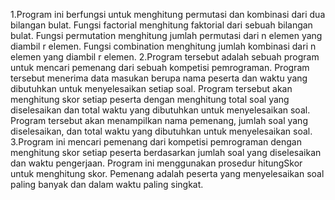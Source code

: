 1.Program ini berfungsi untuk menghitung permutasi dan kombinasi dari dua bilangan bulat. Fungsi factorial menghitung faktorial dari sebuah bilangan bulat. Fungsi permutation menghitung jumlah permutasi dari n elemen yang diambil r elemen. Fungsi combination menghitung jumlah kombinasi dari n elemen yang diambil r elemen.
2.Program tersebut adalah sebuah program untuk mencari pemenang dari sebuah kompetisi pemrograman. Program tersebut menerima data masukan berupa nama peserta dan waktu yang dibutuhkan untuk menyelesaikan setiap soal. Program tersebut akan menghitung skor setiap peserta dengan menghitung total soal yang diselesaikan dan total waktu yang dibutuhkan untuk menyelesaikan soal. Program tersebut akan menampilkan nama pemenang, jumlah soal yang diselesaikan, dan total waktu yang dibutuhkan untuk menyelesaikan soal.
3.Program ini mencari pemenang dari kompetisi pemrograman dengan menghitung skor setiap peserta berdasarkan jumlah soal yang diselesaikan dan waktu pengerjaan. Program ini menggunakan prosedur hitungSkor untuk menghitung skor. Pemenang adalah peserta yang menyelesaikan soal paling banyak dan dalam waktu paling singkat.
